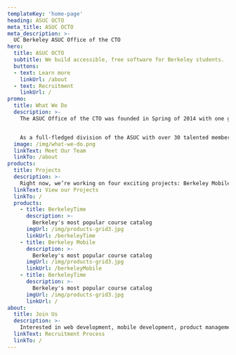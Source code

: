 ```yaml
---
templateKey: 'home-page'
heading: ASUC OCTO
meta_title: ASUC OCTO
meta_description: >-
  UC Berkeley ASUC Office of the CTO
hero:
  title: ASUC OCTO
  subtitle: We build accessible, free software for Berkeley students.
  buttons:
  - text: Learn more
    linkUrl: /about
  - text: Recruitment
    linkUrl: /
promo:
  title: What We Do
  description: >-
    The ASUC Office of the CTO was founded in Spring of 2014 with one goal in mind: to easily and efficiently provide quality software to Berkeley students and staff. We strive to help our fellow students more efficiently navigate Berkeley’s complex bureaucracy, and allow them to better manage their safety.


    As a full-fledged division of the ASUC with over 30 talented members, we work to improve the campus experience for everybody. Our team works on everything from Android, iOS, and back-end development to marketing and product management.
  image: /img/what-we-do.png
  linkText: Meet Our Team
  linkTo: /about
products:
  title: Projects
  description: >-
    Right now, we’re working on four exciting projects: Berkeley Mobile, Berkeley Time, Hermione, and Digital Service.
  linkText: View our Projects
  linkTo: /
  products:
    - title: BerkeleyTime
      description: >-
        Berkeley's most popular course catalog
      imgUrl: /img/products-grid3.jpg
      linkUrl: /berkeleyTime
    - title: Berkeley Mobile
      description: >-
        Berkeley's most popular course catalog
      imgUrl: /img/products-grid3.jpg
      linkUrl: /berkeleyMobile
    - title: BerkeleyTime
      description: >-
        Berkeley's most popular course catalog
      imgUrl: /img/products-grid3.jpg
      linkUrl: /
about:
  title: Join Us
  description: >-
    Interested in web development, mobile development, product management or design? We’re looking for new members of the OCTO team! Click below to see our recruitment timeline.
  linkText: Recruitment Process
  linkTo: /
---
```

